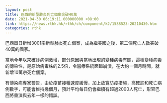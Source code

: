 ```yaml
---
layout: post
title: 巴西的新型肺炎死亡個案突破40萬
date: 2021-04-30 06:19:11.000000000 +08:00
link: https://news.rthk.hk/rthk/ch/component/k2/1588523-20210430.htm
categories: rthk
---
```


巴西單日新增3001宗新型肺炎死亡個案，成為繼美國之後，第二個死亡人數突破40萬的國家。

當地今年以來確診病例激增，部分原因與當地出現的變種病毒有關，這種變種病毒的傳染性，是原始病毒株的2.5倍，令醫療系統面臨崩潰，在大約一個月時間，就新增10萬宗死亡個案。

有傳染病專家警告，由於疫苗接種速度緩慢，加上放寬防疫措施，高確診和死亡病例數字，可能會維持幾個月，預計平均每日仍會繼續有超過2000人死亡，形容巴西將重演與去年一樣的錯誤。
